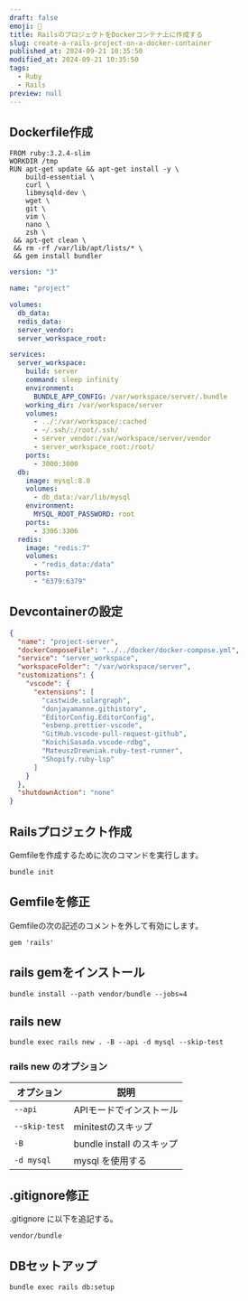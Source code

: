 ```yaml
---
draft: false
emoji: 💎
title: RailsのプロジェクトをDockerコンテナ上に作成する
slug: create-a-rails-project-on-a-docker-container
published_at: 2024-09-21 10:35:50
modified_at: 2024-09-21 10:35:50
tags:
  - Ruby
  - Rails
preview: null
---
```


## Dockerfile作成

```dockerfile:docker/server/Dockerfile
FROM ruby:3.2.4-slim
WORKDIR /tmp
RUN apt-get update && apt-get install -y \
    build-essential \
    curl \
    libmysqld-dev \
    wget \
    git \
    vim \
    nano \
    zsh \
 && apt-get clean \
 && rm -rf /var/lib/apt/lists/* \
 && gem install bundler
```

```yaml:docker/docker-compose.yaml
version: "3"

name: "project"

volumes:
  db_data:
  redis_data:
  server_vendor:
  server_workspace_root:

services:
  server_workspace:
    build: server
    command: sleep infinity
    environment:
      BUNDLE_APP_CONFIG: /var/workspace/server/.bundle
    working_dir: /var/workspace/server
    volumes:
      - ../:/var/workspace/:cached
      - ~/.ssh/:/root/.ssh/
      - server_vendor:/var/workspace/server/vendor
      - server_workspace_root:/root/
    ports:
      - 3000:3000
  db:
    image: mysql:8.0
    volumes:
      - db_data:/var/lib/mysql
    environment:
      MYSQL_ROOT_PASSWORD: root
    ports:
      - 3306:3306
  redis:
    image: "redis:7"
    volumes:
      - "redis_data:/data"
    ports:
      - "6379:6379"
```

## Devcontainerの設定

```json:server/.devcontainer/devcontainer.json
{
  "name": "project-server",
  "dockerComposeFile": "../../docker/docker-compose.yml",
  "service": "server_workspace",
  "workspaceFolder": "/var/workspace/server",
  "customizations": {
    "vscode": {
      "extensions": [
        "castwide.solargraph",
        "donjayamanne.githistory",
        "EditorConfig.EditorConfig",
        "esbenp.prettier-vscode",
        "GitHub.vscode-pull-request-github",
        "KoichiSasada.vscode-rdbg",
        "MateuszDrewniak.ruby-test-runner",
        "Shopify.ruby-lsp"
      ]
    }
  },
  "shutdownAction": "none"
}
```

## Railsプロジェクト作成

Gemfileを作成するために次のコマンドを実行します。

```sh:Terminal
bundle init
```

## Gemfileを修正

Gemfileの次の記述のコメントを外して有効にします。

```ruby:Gemfile
gem 'rails'
```

## rails gemをインストール

```sh:Terminal
bundle install --path vendor/bundle --jobs=4
```

## rails new

```sh:Terminal
bundle exec rails new . -B --api -d mysql --skip-test
```

### rails new のオプション

| オプション    | 説明                      |
| ------------- | ------------------------- |
| `--api`       | APIモードでインストール   |
| `--skip-test` | minitestのスキップ        |
| `-B`          | bundle install のスキップ |
| `-d mysql`    | mysql を使用する          |

## .gitignore修正

.gitignore に以下を追記する。

```text:.gitignore
vendor/bundle
```

## DBセットアップ

```sh:Terminal
bundle exec rails db:setup
```
